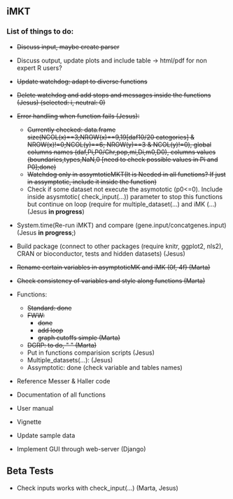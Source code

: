 ## iMKT  
### List of things to do:

- ~~Discuss input, maybe create parser~~
- Discuss output, update plots and include table -> html/pdf for non expert R users?  
- ~~Update watchdog: adapt to diverse functions~~
- ~~Delete watchdog and add stops and messages inside the functions (Jesus) (selected: i, neutral: 0)~~
- ~~Error handling when function fails (Jesus):~~
	- ~~Currently checked: data.frame size(NCOL(x)==3;NROW(x)==9,19[daf10/20 categories] & NROW(x)!=0;NCOL(y)==6; NROW(y)==3 & NCOL(y)!=0), global columns names (daf,Pi,P0/Chr,pop,mi,Di,m0,D0), columns values (boundaries,types,NaN,0 [need to check possible values in Pi and P0];done)~~
	- ~~Watchdog only in assymtoticMKT(It is Needed in all functions? If just in assymptotic, include it inside the function)~~
	- Check if some dataset not execute the asymototic (p0<=0). Include inside asysmtotic( check_input(...)) parameter to stop this functions but continue on loop (require for multiple_dataset(...) and iMK (...) (Jesus **in progress**)

- System.time(Re-run iMKT) and compare (gene.input/concatgenes.input) (Jesus **in progress**;)  
- Build package (connect to other packages (require knitr, ggplot2, nls2), CRAN or bioconductor, tests and hidden datasets) (Jesus)

- ~~Rename certain variables in asymptoticMK and iMK (0f, 4f) (Marta)~~
- ~~Check consistency of variables and style along functions (Marta)~~
- Functions:
	- ~~Standard: done~~
	- ~~FWW:~~
		- ~~done~~  
		- ~~add loop~~  
		- ~~graph cutoffs simple (Marta)~~
	- ~~DGRP: to do, " " (Marta)~~
	- Put in functions comparision scripts (Jesus)
	- Multiple_datasets(...): (Jesus)
	- Assymptotic: done (check variable and tables names)

- Reference Messer & Haller code

- Documentation of all functions
- User manual
- Vignette 
- Update sample data

- Implement GUI through web-server (Django)  

## Beta Tests
- Check inputs works with check_input(...) (Marta, Jesus)
